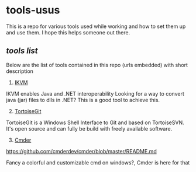 # **tools-usus**
This is a repo for various tools used while working and how to set them up and use them. I hope this helps someone out there.

## _tools list_
Below are the list of tools contained in this repo (urls embedded) with short description

1. [IKVM](https://www.ikvm.net/ "IKVM")

IKVM enables Java and .NET interoperability
Looking for a way to convert java (jar) files to dlls in .NET? This is a good tool to achieve this.

2. [TortoiseGit](https://tortoisegit.org/ "TortoiseGit")

TortoiseGit is a Windows Shell Interface to Git and based on TortoiseSVN. It's open source and can fully be build with freely available software.

3. [Cmder](https://cmder.net/ "Cmder")

https://github.com/cmderdev/cmder/blob/master/README.md

Fancy a colorful and customizable cmd on windows?, Cmder is here for that